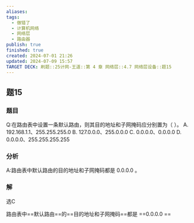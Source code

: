 ```yaml
---
aliases: 
tags:
  - 做错了
  - 计算机网络
  - 网络层
  - 路由器
publish: true
finished: true
created: 2024-07-01 21:26
updated: 2024-07-09 15:57
TARGET DECK: 刷题::25计网-王道::第 4 章 网络层::4.7 网络层设备::题15
---
```


## 题15
### 题目
Q:在路由表中设置一条默认路由，则其目的地址和子网掩码应分别置为（ ）。
A. 192.168.1.1、255.255.255.0 B. ${127.0.0.0}、{255.0.0.0}$
C. ${0.0.0.0}、{0.0.0.0}$ D. ${0.0.0.0}、{255.255.255.255}$
### 分析
A:路由表中默认路由的目的地址和子网掩码都是 0.0.0.0 。
### 解
选C 



路由表中==默认路由==的==目的地址和子网掩码==都是 ==0.0.0.0 ==
